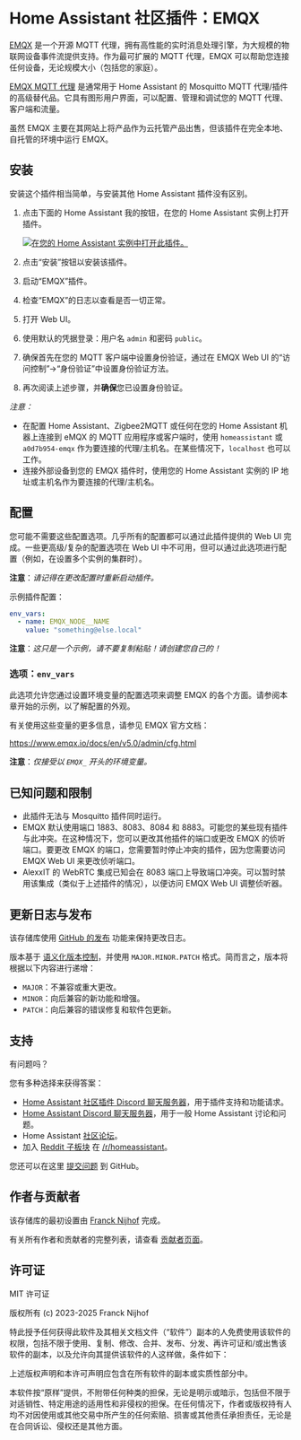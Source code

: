 # Home Assistant 社区插件：EMQX

[EMQX][emqx] 是一个开源 MQTT 代理，拥有高性能的实时消息处理引擎，为大规模的物联网设备事件流提供支持。作为最可扩展的 MQTT 代理，EMQX 可以帮助您连接任何设备，无论规模大小（包括您的家庭）。

[EMQX MQTT 代理][emqx] 是通常用于 Home Assistant 的 Mosquitto MQTT 代理/插件的高级替代品。它具有图形用户界面，可以配置、管理和调试您的 MQTT 代理、客户端和流量。

虽然 EMQX 主要在其网站上将产品作为云托管产品出售，但该插件在完全本地、自托管的环境中运行 EMQX。

## 安装

安装这个插件相当简单，与安装其他 Home Assistant 插件没有区别。

1. 点击下面的 Home Assistant 我的按钮，在您的 Home Assistant 实例上打开插件。

   [![在您的 Home Assistant 实例中打开此插件。][addon-badge]][addon]

1. 点击“安装”按钮以安装该插件。
1. 启动“EMQX”插件。
1. 检查“EMQX”的日志以查看是否一切正常。
1. 打开 Web UI。
1. 使用默认的凭据登录：用户名 `admin` 和密码 `public`。
1. 确保首先在您的 MQTT 客户端中设置身份验证，通过在 EMQX Web UI 的“访问控制”->“身份验证”中设置身份验证方法。
1. 再次阅读上述步骤，并**确保**您已设置身份验证。

_注意：_

- 在配置 Home Assistant、Zigbee2MQTT 或任何在您的 Home Assistant 机器上连接到 eMQX 的 MQTT 应用程序或客户端时，使用 `homeassistant` 或 `a0d7b954-emqx` 作为要连接的代理/主机名。在某些情况下，`localhost` 也可以工作。
- 连接外部设备到您的 EMQX 插件时，使用您的 Home Assistant 实例的 IP 地址或主机名作为要连接的代理/主机名。

## 配置

您可能不需要这些配置选项。几乎所有的配置都可以通过此插件提供的 Web UI 完成。一些更高级/复杂的配置选项在 Web UI 中不可用，但可以通过此选项进行配置（例如，在设置多个实例的集群时）。

**注意**：_请记得在更改配置时重新启动插件。_

示例插件配置：

```yaml
env_vars:
  - name: EMQX_NODE__NAME
    value: "something@else.local"
```

**注意**：_这只是一个示例，请不要复制粘贴！请创建您自己的！_

### 选项：`env_vars`

此选项允许您通过设置环境变量的配置选项来调整 EMQX 的各个方面。请参阅本章开始的示例，以了解配置的外观。

有关使用这些变量的更多信息，请参见 EMQX 官方文档：

<https://www.emqx.io/docs/en/v5.0/admin/cfg.html>

**注意**：_仅接受以 `EMQX_` 开头的环境变量。_

## 已知问题和限制

- 此插件无法与 Mosquitto 插件同时运行。
- EMQX 默认使用端口 1883、8083、8084 和 8883。可能您的某些现有插件与此冲突。在这种情况下，您可以更改其他插件的端口或更改 EMQX 的侦听端口。要更改 EMQX 的端口，您需要暂时停止冲突的插件，因为您需要访问 EMQX Web UI 来更改侦听端口。
- AlexxIT 的 WebRTC 集成已知会在 8083 端口上导致端口冲突。可以暂时禁用该集成（类似于上述插件的情况），以便访问 EMQX Web UI 调整侦听器。

## 更新日志与发布

该存储库使用 [GitHub 的发布][releases] 功能来保持更改日志。

版本基于 [语义化版本控制][semver]，并使用 `MAJOR.MINOR.PATCH` 格式。简而言之，版本将根据以下内容进行递增：

- `MAJOR`：不兼容或重大更改。
- `MINOR`：向后兼容的新功能和增强。
- `PATCH`：向后兼容的错误修复和软件包更新。

## 支持

有问题吗？

您有多种选择来获得答案：

- [Home Assistant 社区插件 Discord 聊天服务器][discord]，用于插件支持和功能请求。
- [Home Assistant Discord 聊天服务器][discord-ha]，用于一般 Home Assistant 讨论和问题。
- Home Assistant [社区论坛][forum]。
- 加入 [Reddit 子板块][reddit] 在 [/r/homeassistant][reddit]。

您还可以在这里 [提交问题][issue] 到 GitHub。

## 作者与贡献者

该存储库的最初设置由 [Franck Nijhof][frenck] 完成。

有关所有作者和贡献者的完整列表，请查看 [贡献者页面][contributors]。

## 许可证

MIT 许可证

版权所有 (c) 2023-2025 Franck Nijhof

特此授予任何获得此软件及其相关文档文件（“软件”）副本的人免费使用该软件的权限，包括不限于使用、复制、修改、合并、发布、分发、再许可证和/或出售该软件的副本，以及允许向其提供该软件的人这样做，条件如下：

上述版权声明和本许可声明应包含在所有软件的副本或实质性部分中。

本软件按“原样”提供，不附带任何种类的担保，无论是明示或暗示，包括但不限于对适销性、特定用途的适用性和非侵权的担保。在任何情况下，作者或版权持有人均不对因使用或其他交易中所产生的任何索赔、损害或其他责任承担责任，无论是在合同诉讼、侵权还是其他方面。

[addon-badge]: https://my.home-assistant.io/badges/supervisor_addon.svg
[addon]: https://my.home-assistant.io/redirect/supervisor_addon/?addon=a0d7b954_emqx&repository_url=https%3A%2F%2Fgithub.com%2Fhassio-addons%2Frepository
[contributors]: https://github.com/hassio-addons/addon-emqx/graphs/contributors
[create-db]: https://github.com/hassio-addons/addon-influxdb/blob/main/influxdb/DOCS.md#integrating-into-home-assistant
[discord-ha]: https://discord.gg/c5DvZ4e
[discord]: https://discord.me/hassioaddons
[emqx]: https://www.emqx.io/
[forum]: https://community.home-assistant.io/?u=frenck
[frenck]: https://github.com/frenck
[influxdb-addon]: https://github.com/hassio-addons/addon-influxdb
[issue]: https://github.com/hassio-addons/addon-emqx/issues
[reddit]: https://reddit.com/r/homeassistant
[releases]: https://github.com/hassio-addons/addon-emqx/releases
[semver]: https://semver.org/spec/v2.0.0.html